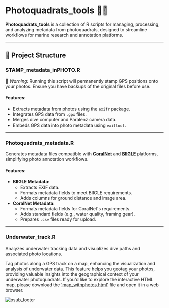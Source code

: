 # Photoquadrats_tools 📸🌊

**Photoquadrats_tools** is a collection of R scripts for managing, processing, and analyzing metadata from photoquadrats, designed to streamline workflows for marine research and annotation platforms.

---

## 📂 Project Structure

### **STAMP_metadata_inPHOTO.R**  
🚨 *Warning:* Running this script will permanently stamp GPS positions onto your photos. Ensure you have backups of the original files before use.

#### Features:
- Extracts metadata from photos using the `exifr` package.
- Integrates GPS data from `.gpx` files.
- Merges dive computer and Paralenz camera data.
- Embeds GPS data into photo metadata using `exiftool`.

---

### **Photoquadrats_metadata.R**  
Generates metadata files compatible with **[CoralNet](https://coralnet.ucsd.edu/source/)** and **[BIIGLE](https://biigle.de/)** platforms, simplifying photo annotation workflows.

#### Features:
- **BIIGLE Metadata:**
  - Extracts EXIF data.
  - Formats metadata fields to meet BIIGLE requirements.
  - Adds columns for ground distance and image area.
- **CoralNet Metadata:**
  - Formats metadata fields for CoralNet's requirements.
  - Adds standard fields (e.g., water quality, framing gear).
  - Prepares `.csv` files ready for upload.

---

### **Underwater_track.R**  
Analyzes underwater tracking data and visualizes dive paths and associated photo locations.

Tag photos along a GPS track on a map, enhancing the visualization and analysis of underwater data. This feature helps you geotag your photos, providing valuable insights into the geographical context of your underwater photoquadrats. If you'd like to explore the interactive HTML map, please download the ['map_withphotos.html'](https://github.com/gonzalobravoargentina/photoquadrats/blob/master/map_withphotos.html) file and open it in a web browser.

![psub_footer](https://github.com/gonzalobravoargentina/photoquadrats/blob/master/map_withphotos.png)
